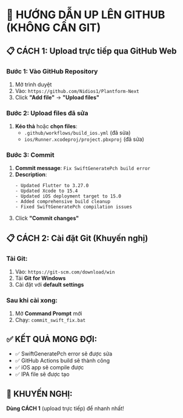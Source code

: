 # 🚀 HƯỚNG DẪN UP LÊN GITHUB (KHÔNG CẦN GIT)

## 📋 **CÁCH 1: Upload trực tiếp qua GitHub Web**

### Bước 1: Vào GitHub Repository
1. Mở trình duyệt
2. Vào: `https://github.com/Nidios1/Plantform-Next`
3. Click **"Add file"** → **"Upload files"**

### Bước 2: Upload files đã sửa
1. **Kéo thả** hoặc **chọn files**:
   - `.github/workflows/build_ios.yml` (đã sửa)
   - `ios/Runner.xcodeproj/project.pbxproj` (đã sửa)

### Bước 3: Commit
1. **Commit message**: `Fix SwiftGeneratePch build error`
2. **Description**: 
   ```
   - Updated Flutter to 3.27.0
   - Updated Xcode to 15.4
   - Updated iOS deployment target to 15.0
   - Added comprehensive build cleanup
   - Fixed SwiftGeneratePch compilation issues
   ```
3. Click **"Commit changes"**

## 📋 **CÁCH 2: Cài đặt Git (Khuyến nghị)**

### Tải Git:
1. Vào: `https://git-scm.com/download/win`
2. Tải **Git for Windows**
3. Cài đặt với **default settings**

### Sau khi cài xong:
1. Mở **Command Prompt** mới
2. Chạy: `commit_swift_fix.bat`

## ✅ **KẾT QUẢ MONG ĐỢI:**
- ✅ SwiftGeneratePch error sẽ được sửa
- ✅ GitHub Actions build sẽ thành công
- ✅ iOS app sẽ compile được
- ✅ IPA file sẽ được tạo

## 🎯 **KHUYẾN NGHỊ:**
**Dùng CÁCH 1** (upload trực tiếp) để nhanh nhất!
